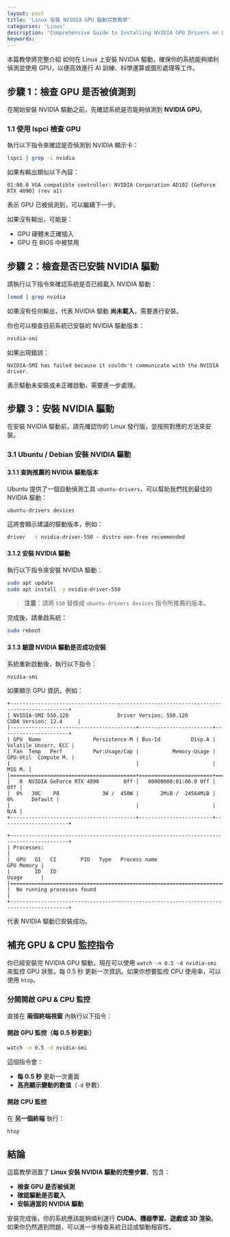 ```yaml
---
layout: post
title: 'Linux 安裝 NVIDIA GPU 驅動完整教學'
categories: 'Linux'
description: 'Comprehensive Guide to Installing NVIDIA GPU Drivers on Linux'
keywords: 
---
```


本篇教學將完整介紹 如何在 Linux 上安裝 NVIDIA 驅動，確保你的系統能夠順利偵測並使用 GPU，以便高效進行 AI 訓練、科學運算或圖形處理等工作。


## 步驟 1：檢查 GPU 是否被偵測到
在開始安裝 NVIDIA 驅動之前，先確認系統是否能夠偵測到 **NVIDIA GPU**。

### 1.1 使用 lspci 檢查 GPU
執行以下指令來確認是否偵測到 NVIDIA 顯示卡：

```sh
lspci | grep -i nvidia
```

如果有輸出類似以下內容：
```
01:00.0 VGA compatible controller: NVIDIA Corporation AD102 [GeForce RTX 4090] (rev a1)
```
表示 GPU 已被偵測到，可以繼續下一步。

如果沒有輸出，可能是：
- GPU 硬體未正確插入
- GPU 在 BIOS 中被禁用


## 步驟 2：檢查是否已安裝 NVIDIA 驅動
請執行以下指令來確認系統是否已經載入 NVIDIA 驅動：

```sh
lsmod | grep nvidia
```

如果沒有任何輸出，代表 NVIDIA 驅動 **尚未載入**，需要進行安裝。

你也可以檢查目前系統已安裝的 NVIDIA 驅動版本：

```sh
nvidia-smi
```

如果出現錯誤：

```
NVIDIA-SMI has failed because it couldn't communicate with the NVIDIA driver.
```

表示驅動未安裝或未正確啟動，需要進一步處理。


## 步驟 3：安裝 NVIDIA 驅動
在安裝 NVIDIA 驅動前，請先確認你的 Linux 發行版，並按照對應的方法來安裝。


### 3.1 Ubuntu / Debian 安裝 NVIDIA 驅動
#### 3.1.1 查詢推薦的 NVIDIA 驅動版本
Ubuntu 提供了一個自動偵測工具 `ubuntu-drivers`，可以幫助我們找到最佳的 NVIDIA 驅動：

```sh
ubuntu-drivers devices
```

這將會顯示建議的驅動版本，例如：
```
driver   : nvidia-driver-550 - distro non-free recommended
```


#### 3.1.2 安裝 NVIDIA 驅動
執行以下指令來安裝 NVIDIA 驅動：

```sh
sudo apt update
sudo apt install -y nvidia-driver-550
```
> **注意**：請將 `550` 替換成 `ubuntu-drivers devices` 指令所推薦的版本。

完成後，請重啟系統：

```sh
sudo reboot
```


#### 3.1.3 驗證 NVIDIA 驅動是否成功安裝
系統重新啟動後，執行以下指令：

```sh
nvidia-smi
```

如果顯示 GPU 資訊，例如：
```
+-----------------------------------------------------------------------------------------+
| NVIDIA-SMI 550.120                Driver Version: 550.120        CUDA Version: 12.4     |
|-----------------------------------------+------------------------+----------------------+
| GPU  Name                 Persistence-M | Bus-Id          Disp.A | Volatile Uncorr. ECC |
| Fan  Temp   Perf          Pwr:Usage/Cap |           Memory-Usage | GPU-Util  Compute M. |
|                                         |                        |               MIG M. |
|=========================================+========================+======================|
|   0  NVIDIA GeForce RTX 4090        Off |   00000000:01:00.0 Off |                  Off |
|  0%   30C    P8              3W /  450W |       2MiB /  24564MiB |      0%      Default |
|                                         |                        |                  N/A |
+-----------------------------------------+------------------------+----------------------+

+-----------------------------------------------------------------------------------------+
| Processes:                                                                              |
|  GPU   GI   CI        PID   Type   Process name                              GPU Memory |
|        ID   ID                                                               Usage      |
|=========================================================================================|
|  No running processes found                                                             |
+-----------------------------------------------------------------------------------------+
```
代表 NVIDIA 驅動已安裝成功。

## 補充 GPU & CPU 監控指令
你已經安裝完 NVIDIA GPU 驅動，現在可以使用 `watch -n 0.5 -d nvidia-smi` 來監控 GPU 狀態，每 0.5 秒 更新一次資訊。如果你想要監控 CPU 使用率，可以使用 `htop`。

### **分開開啟 GPU & CPU 監控**
直接在 **兩個終端視窗** 內執行以下指令：

#### **開啟 GPU 監控（每 0.5 秒更新）**
```bash
watch -n 0.5 -d nvidia-smi
```
這個指令會：
- **每 0.5 秒** 更新一次畫面
- **高亮顯示變動的數值**（`-d` 參數）

#### **開啟 CPU 監控**
在 **另一個終端** 執行：

```bash
htop
```


## 結論
這篇教學涵蓋了 **Linux 安裝 NVIDIA 驅動的完整步驟**，包含：
- **檢查 GPU 是否被偵測**
- **確認驅動是否載入**
- **安裝適當的 NVIDIA 驅動**

安裝完成後，你的系統應該能夠順利運行 **CUDA、機器學習、遊戲或 3D 渲染**。如果你仍然遇到問題，可以進一步檢查系統日誌或驅動相容性。
